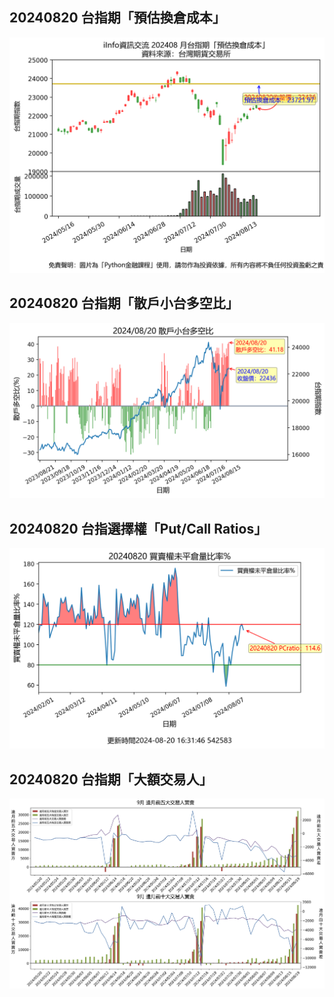 ## 20240820 台指期「預估換倉成本」
![](images/txfcost.png)

## 20240820 台指期「散戶小台多空比」
![](images/bbiri.png)

## 20240820 台指選擇權「Put/Call Ratios」
![](images/pcratio.png)

## 20240820 台指期「大額交易人」
![](images/blocktrade.png)

